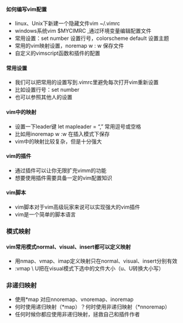 #### 如何编写vim配置

- linux、Unix下新建一个隐藏文件vim  ~/.vimrc
- windows系统vim $MYCIMRC ,通过环境变量编辑配置文件
- 常用设置：set number 设置行号，colorscheme default 设置主题
- 常用的vim映射设置，noremap <leader> w : w <cr> 保存文件
- 自定义的vimscript函数和插件的配置

#### 常用设置

- 我们可以把常用的设置写到.vimrc里避免每次打开vim重新设置
- 比如设置行号：set number
- 也可以参照其他人的设置

#### vim中的映射

- 设置一下leader键 let mapleader = “,” 常用逗号或空格
- 比如用inoremap <leader>w <Esc>:w<cr> 在插入模式下保存
- vim中的映射比较复杂，但是十分强大

#### vim的插件

- 通过插件可以让你无限扩充vimm的功能
- 想要使用插件需要具备一定的vim配置知识

#### vim脚本

- vim脚本对于vim高级玩家来说可以实现强大的vim插件
- vim是一个简单的脚本语言

### 模式映射

#### vim常用模式normal、visual、insert都可以定义映射

- 用nmap、vmap、imap定义映射只在normal、visual、insert分别有效
- :vmap \ U把在visual模式下选中的文件大小（u、U转换大小写）

### 非递归映射

- 使用*map 对应nnoremap、vnoremap、inoremap
- 何时使用递归映射（*map）？何时使用非递归映射（\*nnoremap）
- 任何时候你都应使用非递归映射，拯救自己和插件作者



